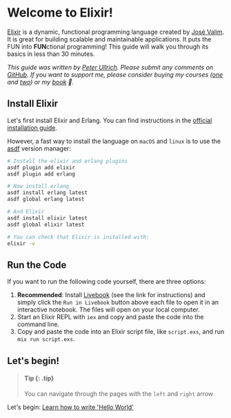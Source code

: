 # Welcome to Elixir!

[Elixir](https://elixir-lang.org) is a dynamic, functional programming language created by [José Valim](https://github.com/josevalim). It is great for building scalable and maintainable applications. It puts the FUN into **FUN**ctional programming! This guide will walk you through its basics in less than 30 minutes.

*This guide was written by [Peter Ullrich](https://peterullrich.com). Please submit any comments on [GitHub](https://github.com/PJUllrich/run-elixir/discussions). If you want to support me, please consider buying my courses ([one](https://indiecourses.com/catalog/build-an-mvp-with-elixir-6i4V9yOqLL54GuG0HkV9HR) and [two](https://indiecourses.com/catalog/building-forms-with-phoenix-liveview-2OPYIqaekkZwrpgLUZOyZV)) or my [book](https://pragprog.com/titles/puphoe/building-table-views-with-phoenix-liveview/) 💜.*

## Install Elixir

Let's first install Elixir and Erlang. You can find instructions in the [official installation guide](https://elixir-lang.org/install.html).

However, a fast way to install the language on `macOS` and `linux` is to use the [asdf](https://asdf-vm.com/) version manager:

```bash
# Install the elixir and erlang plugins
asdf plugin add elixir
asdf plugin add erlang

# Now install erlang
asdf install erlang latest
asdf global erlang latest

# And Elixir
asdf install elixir latest
asdf global elixir latest

# You can check that Elixir is installed with:
elixir -v
```

## Run the Code

If you want to run the following code yourself, there are three options:

1. **Recommended**: Install [Livebook](https://livebook.dev/) (see the link for instructions) and simply click the `Run in Livebook` button above each file to open it in an interactive notebook. The files will open on your local computer.
1. Start an Elixir REPL with `iex` and copy and paste the code into the command line.
1. Copy and paste the code into an Elixir script file, like `script.exs`, and run `mix run script.exs`.

## Let's begin!

> #### Tip {: .tip}
>
> You can navigate through the pages with the `left` and `right` arrow

Let's begin: [Learn how to write 'Hello World'](guides/01-basics/hello-world.livemd)
